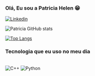 ### Olá, Eu sou a Patricia Helen 😁

[![Linkedin](https://img.shields.io/badge/LinkedIn-0077B5?style=for-the-badge&logo=linkedin&logoColor=white)](https://www.linkedin.com/in/patr%C3%ADcia-m-33248b106/)

![Patricia GitHub stats](https://github-readme-stats.vercel.app/api?username=patricia-helen&count_private=true&show_icons=true&theme=radical)

[![Top Langs](https://github-readme-stats.vercel.app/api/top-langs/?username=patricia-helen)](https://github.com/patricia-helen/github-readme-stats)

### Tecnologia que eu uso no meu dia
<div style="display: inline_block"><br/>
<img align="center" alt="C++" src="https://img.shields.io/badge/C%2B%2B-00599C?style=for-the-badge&logo=c%2B%2B&logoColor=white"/>
<img align="center" alt="Python" src="https://img.shields.io/badge/Python-3776AB?style=for-the-badge&logo=python&logoColor=white"/>
</div>
